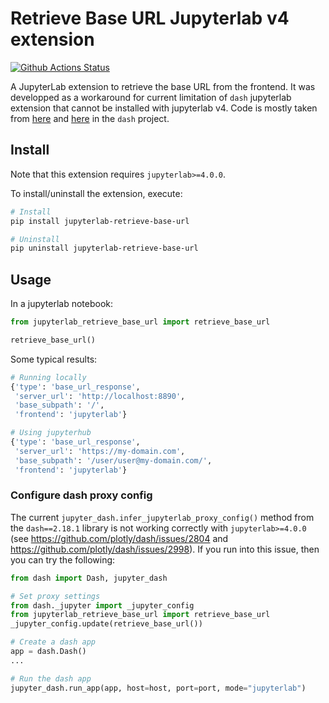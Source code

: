 # Retrieve Base URL Jupyterlab v4 extension

[![Github Actions Status](https://github.com/mthiboust/jupyterlab-retrieve-base-url/workflows/Build/badge.svg)](https://github.com/mthiboust/jupyterlab-retrieve-base-url/actions/workflows/build.yml)

A JupyterLab extension to retrieve the base URL from the frontend. It was developped as a workaround for current limitation of `dash` jupyterlab extension that cannot be installed with jupyterlab v4. Code is mostly taken from [here](https://github.com/plotly/dash/blob/dev/dash/_jupyter.py) and [here](https://github.com/plotly/dash/tree/dev/%40plotly/dash-jupyterlab) in the `dash` project.

## Install

Note that this extension requires `jupyterlab>=4.0.0`.

To install/uninstall the extension, execute:

```bash
# Install
pip install jupyterlab-retrieve-base-url

# Uninstall
pip uninstall jupyterlab-retrieve-base-url
```

## Usage

In a jupyterlab notebook:
```python
from jupyterlab_retrieve_base_url import retrieve_base_url

retrieve_base_url()
```

Some typical results:
```python
# Running locally
{'type': 'base_url_response',
 'server_url': 'http://localhost:8890',
 'base_subpath': '/',
 'frontend': 'jupyterlab'}
 ```

```python
# Using jupyterhub
{'type': 'base_url_response',
 'server_url': 'https://my-domain.com',
 'base_subpath': '/user/user@my-domain.com/',
 'frontend': 'jupyterlab'}
```

### Configure dash proxy config

The current `jupyter_dash.infer_jupyterlab_proxy_config()` method from the `dash==2.18.1` library is not working correctly with `jupyterlab>=4.0.0` (see https://github.com/plotly/dash/issues/2804 and https://github.com/plotly/dash/issues/2998). If you run into this issue, then you can try the following:

```python
from dash import Dash, jupyter_dash

# Set proxy settings
from dash._jupyter import _jupyter_config
from jupyterlab_retrieve_base_url import retrieve_base_url
_jupyter_config.update(retrieve_base_url())

# Create a dash app
app = dash.Dash()
...

# Run the dash app
jupyter_dash.run_app(app, host=host, port=port, mode="jupyterlab")
```
